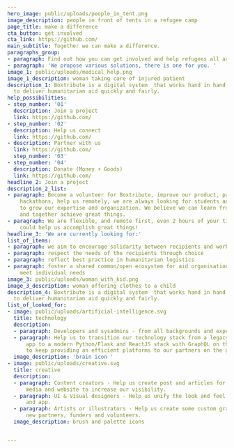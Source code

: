 ```yaml
---
hero_image: public/uploads/people_in_tent.png
image_description: people in front of tents in a refugee camp
page_title: make a difference
cta_button: get involved
cta_link: https://github.com/
main_subtitle: Together we can make a difference.
paragraphs_group:
- paragraph: Find out how you can get involved and help refugees all around the world.
- paragraph: 'We propose various solutions, there is one for you. '
image_1: public/uploads/medical_help.png
image_1_description: woman taking care of injured patient
description_1: Boxtribute is a digital system  that works hand in hand with our partners
  to deliver humanitarian aid quickly and fairly.
help_possibilities:
- step_number: '01'
  description: Join a project
  link: https://github.com/
- step_number: '02'
  description: Help us connect
  link: https://github.com/
- description: Partner with us
  link: https://github.com/
  step_number: '03'
- step_number: '04'
  description: Donate (Money + Goods)
  link: https://github.com/
headline_2: Join a project
description_2_list:
- paragraph: Become a volunteer for Boxtribute, improve our product, participate to
    hackathons, help us remotely, we are always looking for students and professionals
    to grow our expertise and organization. We believe we can learn from each other
    and together achieve great things.
- paragraph: We are flexible, and remote first, even 2 hours of your time per week
    could help us accomplish great things!
headline_3: 'We are currently looking for:'
list_of_items:
- paragraph: we aim to encourage solidarity between recipients and workers
- paragraph: respect the needs of the recipients through choice
- paragraph: reflect best practice in humanitarian logistics
- paragraph: foster a shared common/open ecosystem for aid organisations to better
    meet individual needs
image_3: public/uploads/woman_with_kid.png
image_3_description: woman offering clothes to a child
description_4: Boxtribute is a digital system  that works hand in hand with our partners
  to deliver humanitarian aid quickly and fairly.
list_of_looked_for:
- image: public/uploads/artificial-intelligence.svg
  title: technology
  description:
  - paragraph: Developers and sysadmins - from all backgrounds and experience levels
  - paragraph: Help us to transition our technology stack from a legacy PHP/Smarty
      app to a modern Python/Flask and ReactJS stack with GraphQL on the data layer,
      to keep providing an efficient platforms to our partners on the ground.
  image_description: 'brain icon '
- image: public/uploads/creative.svg
  title: creative
  description:
  - paragraph: Content creators - Help us create post and articles for our social
      media and website to increase our visibility.
  - paragraph: UI & Visual designers - Help us unify the look and feel of our website
      and app.
  - paragraph: Artists or illustrators - Help us create some custom graphics to attract
      new partners, funders and volunteers.
  image_description: brush and palette icons


---
```

